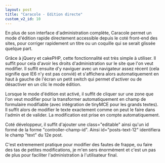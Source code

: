 ```yaml
---
layout: post
title: "Caracole - Edition directe"
custom_v2_id: 10
---
```


<p>En plus de son interface d'administration complète, Caracole permet un mode d'édition rapide directement accessible depuis le coté front-end des sites, pour corriger rapidement un titre ou un coquille qui se serait glissée quelque part.</p>
<p>Grâce à jQuery et cakePHP, cette fonctionnalité est très simple à utiliser. Il suffit pour cela d'avoir les droits d'administration sur le site que l'on veut modifier. Il suffit ensuite d'y naviguer avec un navigateur assez récent (cela signifie que IE6 n'y est pas convié) et s'affichera alors automatiquement en haut à gauche de l'écran un petit switch qui permet d'activer ou de désactiver en un clic le mode édition.</p>
<p>Lorsque le mode d'édition est activé, il suffit de cliquer sur une zone que l'on veut modifier pour la transformer automatiquement en champ de formulaire modifiable (avec intégration de tinyMCE pour les grands textes). Il suffit alors de modifier le texte exactement comme on peut le faire dans l'admin et de valider. La modification est prise en compte automatiquement.</p>
<p>Coté développeur, il suffit d'ajouter une class="editable" ainsi qu'un id formé de la forme "controller-champ-id". Ainsi id="posts-text-12" identifiera le champ "text" du 12e post.</p>
<p>C'est extremement pratique pour modifier des fautes de frappe, ou faire des tas de petites modifications, je m'en sers énormément et c'est un pas de plus pour faciliter l'administration à l'utilisateur final.</p>